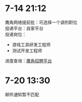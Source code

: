 # 7-14 21:12
鹰角网络提前批：可选择一个调剂职位  
投递平台：自家平台  
投递岗位：
+ 游戏工具研发工程师  
+ 测试开发工程师  

进度查询：[鹰角招聘平台](https://campus.hypergryph.com/campus_apply/hypergryph/26326/#/)

# 7-20 13:30
邮件通知暂不匹配